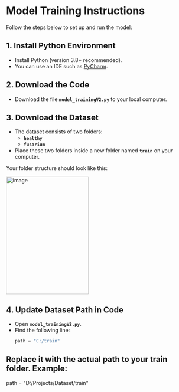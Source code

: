 # Model Training Instructions

Follow the steps below to set up and run the model:

## 1. Install Python Environment
- Install Python (version 3.8+ recommended).  
- You can use an IDE such as [PyCharm](https://www.jetbrains.com/pycharm/).


## 2. Download the Code
- Download the file **`model_trainingV2.py`** to your local computer.  

## 3. Download the Dataset
- The dataset consists of two folders:  
  - **`healthy`**  
  - **`fusarium`**  
- Place these two folders inside a new folder named **`train`** on your computer.  

Your folder structure should look like this:

<img width="223" height="319" alt="image" src="https://github.com/user-attachments/assets/84196890-4a59-4222-901f-440379fbaf20" />


## 4. Update Dataset Path in Code
- Open **`model_trainingV2.py`**.  
- Find the following line:
  ```python
  path = "C:/train"

##  Replace it with the actual path to your train folder. Example:

path = "D:/Projects/Dataset/train"

